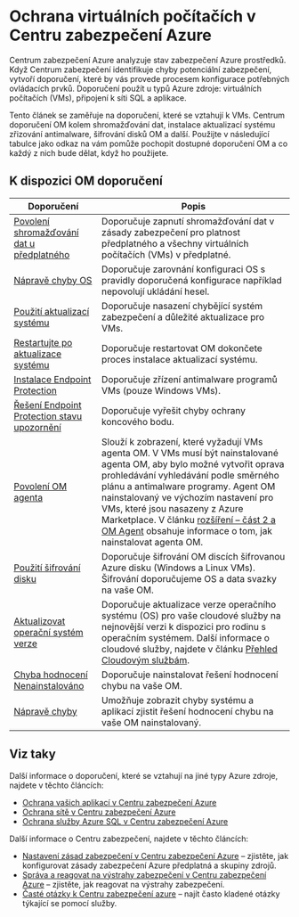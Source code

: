<properties
   pageTitle="Ochrana virtuálních počítačích v Centru zabezpečení Azure | Microsoft Azure"
   description="Tento dokument adresy doporučení v Centru zabezpečení Azure, které pomáhají chránit virtuálních počítačích a ponechání souladu s zásady zabezpečení."
   services="security-center"
   documentationCenter="na"
   authors="TerryLanfear"
   manager="MBaldwin"
   editor=""/>

<tags
   ms.service="security-center"
   ms.devlang="na"
   ms.topic="article"
   ms.tgt_pltfrm="na"
   ms.workload="na"
   ms.date="09/25/2016"
   ms.author="terrylan"/>

# <a name="protecting-your-virtual-machines-in-azure-security-center"></a>Ochrana virtuálních počítačích v Centru zabezpečení Azure

Centrum zabezpečení Azure analyzuje stav zabezpečení Azure prostředků. Když Centrum zabezpečení identifikuje chyby potenciální zabezpečení, vytvoří doporučení, které by vás provede procesem konfigurace potřebných ovládacích prvků.  Doporučení použít u typů Azure zdroje: virtuálních počítačích (VMs), připojení k síti SQL a aplikace.

Tento článek se zaměřuje na doporučení, které se vztahují k VMs.  Centrum doporučení OM kolem shromažďování dat, instalace aktualizací systému zřizování antimalware, šifrování disků OM a další.  Použijte v následující tabulce jako odkaz na vám pomůže pochopit dostupné doporučení OM a co každý z nich bude dělat, když ho použijete.

## <a name="available-vm-recommendations"></a>K dispozici OM doporučení

|Doporučení|Popis|
|-----|-----|
|[Povolení shromažďování dat u předplatného](security-center-enable-data-collection.md)|Doporučuje zapnutí shromažďování dat v zásady zabezpečení pro platnost předplatného a všechny virtuálních počítačích (VMs) v předplatné.|
|[Nápravě chyby OS](security-center-remediate-os-vulnerabilities.md)|Doporučuje zarovnání konfiguraci OS s pravidly doporučená konfigurace například nepovolují ukládání hesel.|
|[Použití aktualizací systému](security-center-apply-system-updates.md)|Doporučuje nasazení chybějící systém zabezpečení a důležité aktualizace pro VMs.|
|[Restartujte po aktualizace systému](security-center-apply-system-updates.md#reboot-after-system-updates)|Doporučuje restartovat OM dokončete proces instalace aktualizací systému.|
|[Instalace Endpoint Protection](security-center-install-endpoint-protection.md)|Doporučuje zřízení antimalware programů VMs (pouze Windows VMs).|
|[Řešení Endpoint Protection stavu upozornění](security-center-resolve-endpoint-protection-health-alerts.md)|Doporučuje vyřešit chyby ochrany koncového bodu.|
|[Povolení OM agenta](security-center-enable-vm-agent.md)|Slouží k zobrazení, které vyžadují VMs agenta OM. V VMs musí být nainstalované agenta OM, aby bylo možné vytvořit oprava prohledávání vyhledávání podle směrného plánu a antimalware programy. Agent OM nainstalovaný ve výchozím nastavení pro VMs, které jsou nasazeny z Azure Marketplace. V článku [rozšíření – část 2 a OM Agent](http://azure.microsoft.com/blog/2014/04/15/vm-agent-and-extensions-part-2/) obsahuje informace o tom, jak nainstalovat agenta OM.|
| [Použití šifrování disku](security-center-apply-disk-encryption.md) |Doporučuje šifrování OM discích šifrovanou Azure disku (Windows a Linux VMs). Šifrování doporučujeme OS a data svazky na vaše OM.|
| [Aktualizovat operační systém verze](security-center-update-os-version.md) | Doporučuje aktualizace verze operačního systému (OS) pro vaše cloudové služby na nejnovější verzi k dispozici pro rodinu s operačním systémem.  Další informace o cloudové služby, najdete v článku [Přehled Cloudovým službám](../cloud-services/cloud-services-choose-me.md). |
| [Chyba hodnocení Nenainstalováno](security-center-vulnerability-assessment-recommendations.md) | Doporučuje nainstalovat řešení hodnocení chybu na vaše OM. |
| [Nápravě chyby](security-center-vulnerability-assessment-recommendations.md#review-recommendation) | Umožňuje zobrazit chyby systému a aplikací zjistit řešení hodnocení chybu na vaše OM nainstalovaný. |

## <a name="see-also"></a>Viz taky

Další informace o doporučení, které se vztahují na jiné typy Azure zdroje, najdete v těchto článcích:

- [Ochrana vašich aplikací v Centru zabezpečení Azure](security-center-application-recommendations.md)
- [Ochrana sítě v Centru zabezpečení Azure](security-center-network-recommendations.md)
- [Ochrana služby Azure SQL v Centru zabezpečení Azure](security-center-sql-service-recommendations.md)

Další informace o Centru zabezpečení, najdete v těchto článcích:

- [Nastavení zásad zabezpečení v Centru zabezpečení Azure](security-center-policies.md) – zjistěte, jak konfigurovat zásady zabezpečení Azure předplatná a skupiny zdrojů.
- [Správa a reagovat na výstrahy zabezpečení v Centru zabezpečení Azure](security-center-managing-and-responding-alerts.md) – zjistěte, jak reagovat na výstrahy zabezpečení.
- [Časté otázky k Centru zabezpečení azure](security-center-faq.md) – najít často kladené otázky týkající se pomocí služby.
